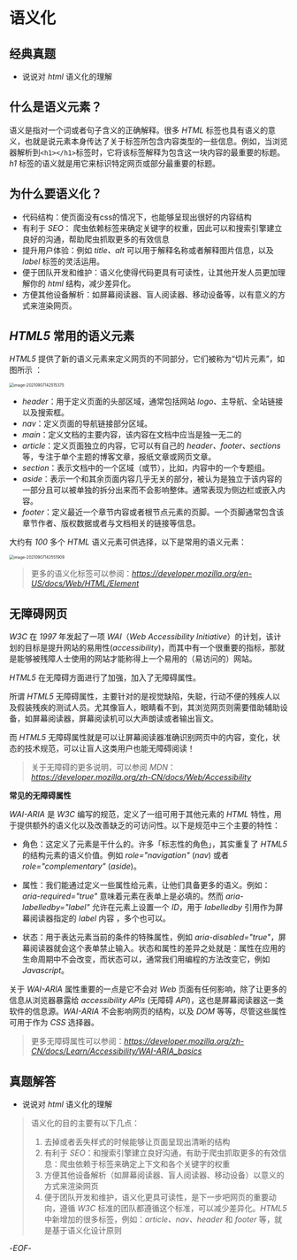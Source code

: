 # 语义化



## 经典真题



- 说说对 *html* 语义化的理解



## 什么是语义元素？



语义是指对一个词或者句子含义的正确解释。很多 *HTML* 标签也具有语义的意义，也就是说元素本身传达了关于标签所包含内容类型的一些信息。例如，当浏览器解析到`<h1></h1>`标签时，它将该标签解释为包含这一块内容的最重要的标题。*h1* 标签的语义就是用它来标识特定网页或部分最重要的标题。



## 为什么要语义化？



- 代码结构：使页面没有css的情况下，也能够呈现出很好的内容结构
- 有利于 *SEO*： 爬虫依赖标签来确定关键字的权重，因此可以和搜索引擎建立良好的沟通，帮助爬虫抓取更多的有效信息
- 提升用户体验：例如 *title、alt* 可以用于解释名称或者解释图片信息，以及 *label* 标签的灵活运用。
- 便于团队开发和维护：语义化使得代码更具有可读性，让其他开发人员更加理解你的 *html* 结构，减少差异化。
- 方便其他设备解析：如屏幕阅读器、盲人阅读器、移动设备等，以有意义的方式来渲染网页。
  



## *HTML5* 常用的语义元素



*HTML5* 提供了新的语义元素来定义网页的不同部分，它们被称为“切片元素”，如图所示 ：

<img src="https://qwq9527.gitee.io/resource/imgs/2021-09-07-062552.png" alt="image-20210907142515375" style="zoom:50%;" />



- *header*：用于定义页面的头部区域，通常包括网站 *logo*、主导航、全站链接以及搜索框。
- *nav*：定义页面的导航链接部分区域。
- *main*：定义文档的主要内容，该内容在文档中应当是独一无二的
- *article*：定义页面独立的内容，它可以有自己的 *header、footer、sections* 等，专注于单个主题的博客文章，报纸文章或网页文章。
- *section*：表示文档中的一个区域（或节），比如，内容中的一个专题组。
- *aside*：表示一个和其余页面内容几乎无关的部分，被认为是独立于该内容的一部分且可以被单独的拆分出来而不会影响整体。通常表现为侧边栏或嵌入内容。
- *footer*：定义最近一个章节内容或者根节点元素的页脚。一个页脚通常包含该章节作者、版权数据或者与文档相关的链接等信息。



大约有 *100* 多个 *HTML* 语义元素可供选择，以下是常用的语义元素：



<img src="https://qwq9527.gitee.io/resource/imgs/2021-09-07-062552.png" alt="image-20210907142551909" style="zoom:50%;" />



> 更多的语义化标签可以参阅：*https://developer.mozilla.org/en-US/docs/Web/HTML/Element*



## 无障碍网页



*W3C* 在 *1997* 年发起了一项 *WAI*（*Web Accessibility Initiative*）的计划，该计划的目标是提升网站的易用性(*accessibility*)，而其中有一个很重要的指标，那就是能够被残障人士使用的网站才能称得上一个易用的（易访问的）网站。



*HTML5* 在无障碍方面进行了加强，加入了无障碍属性。



所谓 *HTML5* 无障碍属性，主要针对的是视觉缺陷，失聪，行动不便的残疾人以及假装残疾的测试人员。尤其像盲人，眼睛看不到，其浏览网页则需要借助辅助设备，如屏幕阅读器，屏幕阅读机可以大声朗读或者输出盲文。



而 *HTML5* 无障碍属性就是可以让屏幕阅读器准确识别网页中的内容，变化，状态的技术规范，可以让盲人这类用户也能无障碍阅读！



> 关于无障碍的更多说明，可以参阅 *MDN*：*https://developer.mozilla.org/zh-CN/docs/Web/Accessibility*



**常见的无障碍属性**



*WAI-ARIA* 是 *W3C* 编写的规范，定义了一组可用于其他元素的 *HTML* 特性，用于提供额外的语义化以及改善缺乏的可访问性。以下是规范中三个主要的特性：



- 角色：这定义了元素是干什么的。许多「标志性的角色」，其实重复了 *HTML5* 的结构元素的语义价值。例如 *role="navigation"* (*nav*) 或者 *role="complementary"* (*aside*)。



- 属性：我们能通过定义一些属性给元素，让他们具备更多的语义。例如：*aria-required="true"* 意味着元素在表单上是必填的。然而 *aria-labelledby="label"* 允许在元素上设置一个 *ID*，用于 *labelledby* 引用作为屏幕阅读器指定的 *label* 内容 ，多个也可以。



- 状态：用于表达元素当前的条件的特殊属性，例如 *aria-disabled="true"*，屏幕阅读器就会这个表单禁止输入。状态和属性的差异之处就是：属性在应用的生命周期中不会改变，而状态可以，通常我们用编程的方法改变它，例如 *Javascript*。



关于 *WAI-ARIA* 属性重要的一点是它不会对 *Web* 页面有任何影响，除了让更多的信息从浏览器暴露给 *accessibility APIs* (无障碍 *API*)，这也是屏幕阅读器这一类软件的信息源。*WAI-ARIA* 不会影响网页的结构，以及 *DOM* 等等，尽管这些属性可用于作为 *CSS* 选择器。



> 更多无障碍属性可以参阅：*https://developer.mozilla.org/zh-CN/docs/Learn/Accessibility/WAI-ARIA_basics*



## 真题解答



- 说说对 *html* 语义化的理解



>语义化的目的主要有以下几点：
>
>1. 去掉或者丢失样式的时候能够让页面呈现出清晰的结构
>2. 有利于 *SEO*：和搜索引擎建立良好沟通，有助于爬虫抓取更多的有效信息：爬虫依赖于标签来确定上下文和各个关键字的权重
>3. 方便其他设备解析（如屏幕阅读器、盲人阅读器、移动设备）以意义的方式来渲染网页
>4. 便于团队开发和维护，语义化更具可读性，是下一步吧网页的重要动向，遵循 *W3C* 标准的团队都遵循这个标准，可以减少差异化。*HTML5* 中新增加的很多标签，例如：*article、nav、header* 和 *footer* 等，就是基于语义化设计原则



-*EOF*-